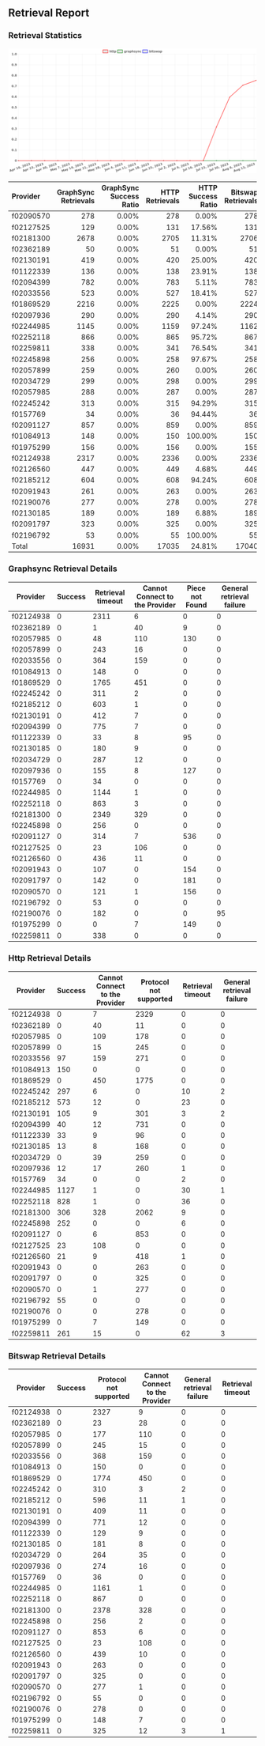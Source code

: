 ## Retrieval Report
### Retrieval Statistics
<img src="https://raw.githubusercontent.com/data-preservation-programs/filplus-checker-assets/main/filecoin-project/filecoin-plus-large-datasets/issues/952/1692546703065.png"/>

| Provider  | GraphSync Retrievals | GraphSync Success Ratio | HTTP Retrievals | HTTP Success Ratio | Bitswap Retrievals | Bitswap Success Ratio |
| :-------- | -------------------: | ----------------------: | --------------: | -----------------: | -----------------: | --------------------: |
| f02090570 |                  278 |                   0.00% |             278 |              0.00% |                278 |                 0.00% |
| f02127525 |                  129 |                   0.00% |             131 |             17.56% |                131 |                 0.00% |
| f02181300 |                 2678 |                   0.00% |            2705 |             11.31% |               2706 |                 0.00% |
| f02362189 |                   50 |                   0.00% |              51 |              0.00% |                 51 |                 0.00% |
| f02130191 |                  419 |                   0.00% |             420 |             25.00% |                420 |                 0.00% |
| f01122339 |                  136 |                   0.00% |             138 |             23.91% |                138 |                 0.00% |
| f02094399 |                  782 |                   0.00% |             783 |              5.11% |                783 |                 0.00% |
| f02033556 |                  523 |                   0.00% |             527 |             18.41% |                527 |                 0.00% |
| f01869529 |                 2216 |                   0.00% |            2225 |              0.00% |               2224 |                 0.00% |
| f02097936 |                  290 |                   0.00% |             290 |              4.14% |                290 |                 0.00% |
| f02244985 |                 1145 |                   0.00% |            1159 |             97.24% |               1162 |                 0.00% |
| f02252118 |                  866 |                   0.00% |             865 |             95.72% |                867 |                 0.00% |
| f02259811 |                  338 |                   0.00% |             341 |             76.54% |                341 |                 0.00% |
| f02245898 |                  256 |                   0.00% |             258 |             97.67% |                258 |                 0.00% |
| f02057899 |                  259 |                   0.00% |             260 |              0.00% |                260 |                 0.00% |
| f02034729 |                  299 |                   0.00% |             298 |              0.00% |                299 |                 0.00% |
| f02057985 |                  288 |                   0.00% |             287 |              0.00% |                287 |                 0.00% |
| f02245242 |                  313 |                   0.00% |             315 |             94.29% |                315 |                 0.00% |
| f0157769  |                   34 |                   0.00% |              36 |             94.44% |                 36 |                 0.00% |
| f02091127 |                  857 |                   0.00% |             859 |              0.00% |                859 |                 0.00% |
| f01084913 |                  148 |                   0.00% |             150 |            100.00% |                150 |                 0.00% |
| f01975299 |                  156 |                   0.00% |             156 |              0.00% |                155 |                 0.00% |
| f02124938 |                 2317 |                   0.00% |            2336 |              0.00% |               2336 |                 0.00% |
| f02126560 |                  447 |                   0.00% |             449 |              4.68% |                449 |                 0.00% |
| f02185212 |                  604 |                   0.00% |             608 |             94.24% |                608 |                 0.00% |
| f02091943 |                  261 |                   0.00% |             263 |              0.00% |                263 |                 0.00% |
| f02190076 |                  277 |                   0.00% |             278 |              0.00% |                278 |                 0.00% |
| f02130185 |                  189 |                   0.00% |             189 |              6.88% |                189 |                 0.00% |
| f02091797 |                  323 |                   0.00% |             325 |              0.00% |                325 |                 0.00% |
| f02196792 |                   53 |                   0.00% |              55 |            100.00% |                 55 |                 0.00% |
| Total     |                16931 |                   0.00% |           17035 |             24.81% |              17040 |                 0.00% |

### Graphsync Retrieval Details
| Provider  | Success | Retrieval timeout | Cannot Connect to the Provider | Piece not Found | General retrieval failure |
| --------- | ------- | ----------------- | ------------------------------ | --------------- | ------------------------- |
| f02124938 | 0       | 2311              | 6                              | 0               | 0                         |
| f02362189 | 0       | 1                 | 40                             | 9               | 0                         |
| f02057985 | 0       | 48                | 110                            | 130             | 0                         |
| f02057899 | 0       | 243               | 16                             | 0               | 0                         |
| f02033556 | 0       | 364               | 159                            | 0               | 0                         |
| f01084913 | 0       | 148               | 0                              | 0               | 0                         |
| f01869529 | 0       | 1765              | 451                            | 0               | 0                         |
| f02245242 | 0       | 311               | 2                              | 0               | 0                         |
| f02185212 | 0       | 603               | 1                              | 0               | 0                         |
| f02130191 | 0       | 412               | 7                              | 0               | 0                         |
| f02094399 | 0       | 775               | 7                              | 0               | 0                         |
| f01122339 | 0       | 33                | 8                              | 95              | 0                         |
| f02130185 | 0       | 180               | 9                              | 0               | 0                         |
| f02034729 | 0       | 287               | 12                             | 0               | 0                         |
| f02097936 | 0       | 155               | 8                              | 127             | 0                         |
| f0157769  | 0       | 34                | 0                              | 0               | 0                         |
| f02244985 | 0       | 1144              | 1                              | 0               | 0                         |
| f02252118 | 0       | 863               | 3                              | 0               | 0                         |
| f02181300 | 0       | 2349              | 329                            | 0               | 0                         |
| f02245898 | 0       | 256               | 0                              | 0               | 0                         |
| f02091127 | 0       | 314               | 7                              | 536             | 0                         |
| f02127525 | 0       | 23                | 106                            | 0               | 0                         |
| f02126560 | 0       | 436               | 11                             | 0               | 0                         |
| f02091943 | 0       | 107               | 0                              | 154             | 0                         |
| f02091797 | 0       | 142               | 0                              | 181             | 0                         |
| f02090570 | 0       | 121               | 1                              | 156             | 0                         |
| f02196792 | 0       | 53                | 0                              | 0               | 0                         |
| f02190076 | 0       | 182               | 0                              | 0               | 95                        |
| f01975299 | 0       | 0                 | 7                              | 149             | 0                         |
| f02259811 | 0       | 338               | 0                              | 0               | 0                         |

### Http Retrieval Details
| Provider  | Success | Cannot Connect to the Provider | Protocol not supported | Retrieval timeout | General retrieval failure |
| --------- | ------- | ------------------------------ | ---------------------- | ----------------- | ------------------------- |
| f02124938 | 0       | 7                              | 2329                   | 0                 | 0                         |
| f02362189 | 0       | 40                             | 11                     | 0                 | 0                         |
| f02057985 | 0       | 109                            | 178                    | 0                 | 0                         |
| f02057899 | 0       | 15                             | 245                    | 0                 | 0                         |
| f02033556 | 97      | 159                            | 271                    | 0                 | 0                         |
| f01084913 | 150     | 0                              | 0                      | 0                 | 0                         |
| f01869529 | 0       | 450                            | 1775                   | 0                 | 0                         |
| f02245242 | 297     | 6                              | 0                      | 10                | 2                         |
| f02185212 | 573     | 12                             | 0                      | 23                | 0                         |
| f02130191 | 105     | 9                              | 301                    | 3                 | 2                         |
| f02094399 | 40      | 12                             | 731                    | 0                 | 0                         |
| f01122339 | 33      | 9                              | 96                     | 0                 | 0                         |
| f02130185 | 13      | 8                              | 168                    | 0                 | 0                         |
| f02034729 | 0       | 39                             | 259                    | 0                 | 0                         |
| f02097936 | 12      | 17                             | 260                    | 1                 | 0                         |
| f0157769  | 34      | 0                              | 0                      | 2                 | 0                         |
| f02244985 | 1127    | 1                              | 0                      | 30                | 1                         |
| f02252118 | 828     | 1                              | 0                      | 36                | 0                         |
| f02181300 | 306     | 328                            | 2062                   | 9                 | 0                         |
| f02245898 | 252     | 0                              | 0                      | 6                 | 0                         |
| f02091127 | 0       | 6                              | 853                    | 0                 | 0                         |
| f02127525 | 23      | 108                            | 0                      | 0                 | 0                         |
| f02126560 | 21      | 9                              | 418                    | 1                 | 0                         |
| f02091943 | 0       | 0                              | 263                    | 0                 | 0                         |
| f02091797 | 0       | 0                              | 325                    | 0                 | 0                         |
| f02090570 | 0       | 1                              | 277                    | 0                 | 0                         |
| f02196792 | 55      | 0                              | 0                      | 0                 | 0                         |
| f02190076 | 0       | 0                              | 278                    | 0                 | 0                         |
| f01975299 | 0       | 7                              | 149                    | 0                 | 0                         |
| f02259811 | 261     | 15                             | 0                      | 62                | 3                         |

### Bitswap Retrieval Details
| Provider  | Success | Protocol not supported | Cannot Connect to the Provider | General retrieval failure | Retrieval timeout |
| --------- | ------- | ---------------------- | ------------------------------ | ------------------------- | ----------------- |
| f02124938 | 0       | 2327                   | 9                              | 0                         | 0                 |
| f02362189 | 0       | 23                     | 28                             | 0                         | 0                 |
| f02057985 | 0       | 177                    | 110                            | 0                         | 0                 |
| f02057899 | 0       | 245                    | 15                             | 0                         | 0                 |
| f02033556 | 0       | 368                    | 159                            | 0                         | 0                 |
| f01084913 | 0       | 150                    | 0                              | 0                         | 0                 |
| f01869529 | 0       | 1774                   | 450                            | 0                         | 0                 |
| f02245242 | 0       | 310                    | 3                              | 2                         | 0                 |
| f02185212 | 0       | 596                    | 11                             | 1                         | 0                 |
| f02130191 | 0       | 409                    | 11                             | 0                         | 0                 |
| f02094399 | 0       | 771                    | 12                             | 0                         | 0                 |
| f01122339 | 0       | 129                    | 9                              | 0                         | 0                 |
| f02130185 | 0       | 181                    | 8                              | 0                         | 0                 |
| f02034729 | 0       | 264                    | 35                             | 0                         | 0                 |
| f02097936 | 0       | 274                    | 16                             | 0                         | 0                 |
| f0157769  | 0       | 36                     | 0                              | 0                         | 0                 |
| f02244985 | 0       | 1161                   | 1                              | 0                         | 0                 |
| f02252118 | 0       | 867                    | 0                              | 0                         | 0                 |
| f02181300 | 0       | 2378                   | 328                            | 0                         | 0                 |
| f02245898 | 0       | 256                    | 2                              | 0                         | 0                 |
| f02091127 | 0       | 853                    | 6                              | 0                         | 0                 |
| f02127525 | 0       | 23                     | 108                            | 0                         | 0                 |
| f02126560 | 0       | 439                    | 10                             | 0                         | 0                 |
| f02091943 | 0       | 263                    | 0                              | 0                         | 0                 |
| f02091797 | 0       | 325                    | 0                              | 0                         | 0                 |
| f02090570 | 0       | 277                    | 1                              | 0                         | 0                 |
| f02196792 | 0       | 55                     | 0                              | 0                         | 0                 |
| f02190076 | 0       | 278                    | 0                              | 0                         | 0                 |
| f01975299 | 0       | 148                    | 7                              | 0                         | 0                 |
| f02259811 | 0       | 325                    | 12                             | 3                         | 1                 |
